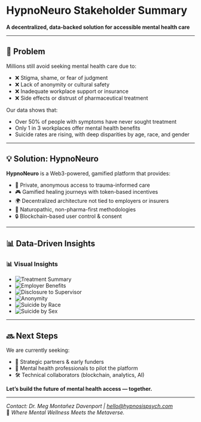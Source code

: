 # HypnoNeuro Stakeholder Summary

**A decentralized, data-backed solution for accessible mental health care**

---

## 🧠 Problem

Millions still avoid seeking mental health care due to:

- ❌ Stigma, shame, or fear of judgment  
- ❌ Lack of anonymity or cultural safety  
- ❌ Inadequate workplace support or insurance  
- ❌ Side effects or distrust of pharmaceutical treatment

Our data shows that:
- Over 50% of people with symptoms have never sought treatment  
- Only 1 in 3 workplaces offer mental health benefits  
- Suicide rates are rising, with deep disparities by age, race, and gender

---

## 💡 Solution: HypnoNeuro

**HypnoNeuro** is a Web3-powered, gamified platform that provides:

- 🧬 Private, anonymous access to trauma-informed care  
- 🎮 Gamified healing journeys with token-based incentives  
- 🌍 Decentralized architecture not tied to employers or insurers  
- 🧠 Naturopathic, non-pharma-first methodologies  
- 🔒 Blockchain-based user control & consent

---

## 📊 Data-Driven Insights

### 📊 Visual Insights

- ![Treatment Summary](https://raw.githubusercontent.com/megmontanez2000/HypnoNeuro/main/visuals/treatment_summary.png)
- ![Employer Benefits](https://raw.githubusercontent.com/megmontanez2000/HypnoNeuro/main/visuals/Employer%20Mental%20Health%20Benefits%20Access.png)
- ![Disclosure to Supervisor](https://raw.githubusercontent.com/megmontanez2000/HypnoNeuro/main/visuals/Comfort%20Discussing%20Mental%20Health%20with%20Supervisor.png)
- ![Anonymity](https://raw.githubusercontent.com/megmontanez2000/HypnoNeuro/main/visuals/Perceived%20Protection%20by%20Anonymity.png)
- ![Suicide by Race](https://raw.githubusercontent.com/megmontanez2000/HypnoNeuro/main/visuals/Suicide%20Rates%20by%20Race%3AEthnicity.png)
- ![Suicide by Sex](https://raw.githubusercontent.com/megmontanez2000/HypnoNeuro/main/visuals/Suicide%20Rates%20by%20Sex.png)


---

## 🔜 Next Steps

We are currently seeking:

- 🤝 Strategic partners & early funders  
- 🧠 Mental health professionals to pilot the platform  
- 🛠️ Technical collaborators (blockchain, analytics, AI)

**Let’s build the future of mental health access — together.**

---

*Contact: Dr. Meg Montañez Davenport | hello@hypnosispsych.com*  
🧬 *Where Mental Wellness Meets the Metaverse.*
